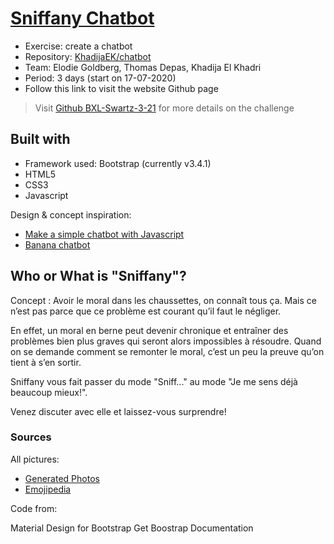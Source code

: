 # [Sniffany Chatbot](https://thdepas.github.io/Sniffany_chatbot/)

* Exercise: create a chatbot
* Repository: [KhadijaEK/chatbot](https://github.com/KhadijaEK/chatbot)
* Team: Elodie Goldberg, Thomas Depas, Khadija El Khadri
* Period: 3 days (start on 17-07-2020)
* Follow this link to visit the website Github page

> Visit [Github BXL-Swartz-3-21](https://github.com/becodeorg/BXL-Swartz-3-21/blob/master/05-Javascript/chatbot.md) for more details on the challenge

## Built with

* Framework used: Bootstrap (currently v3.4.1) 
* HTML5
* CSS3
* Javascript


Design & concept inspiration: 

* [Make a simple chatbot with Javascript](https://dev.to/sylviapap/make-a-simple-chatbot-with-javascript-1gc)
* [Banana chatbot](https://dmitrizzle.github.io/chat-bubble/examples/3-keyboard-input.html)



## Who or What is "Sniffany"?

Concept : Avoir le moral dans les chaussettes, on connaît tous ça. Mais ce n’est pas parce que ce problème est courant qu’il faut le négliger. 

En effet, un moral en berne peut devenir chronique et entraîner des problèmes bien plus graves qui seront alors impossibles à résoudre. Quand on se demande comment se remonter le moral, c’est un peu la preuve qu’on tient à s’en sortir. 

Sniffany vous fait passer du mode "Sniff..." au mode "Je me sens déjà beaucoup mieux!". 

Venez discuter avec elle et laissez-vous surprendre! 

### Sources

All pictures:

* [Generated Photos](https://generated.photos)
* [Emojipedia](https://emojipedia.org)


Code from: 

Material Design for Bootstrap
Get Boostrap Documentation
